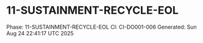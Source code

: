 # 11-SUSTAINMENT-RECYCLE-EOL
Phase: 11-SUSTAINMENT-RECYCLE-EOL
CI: CI-DO001-006
Generated: Sun Aug 24 22:41:17 UTC 2025
